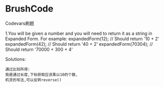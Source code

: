 # BrushCode
Codevars刷题

1.You will be given a number and you will need to return it as a string in Expanded Form. For example:
expandedForm(12); // Should return '10 + 2'
expandedForm(42); // Should return '40 + 2'
expandedForm(70304); // Should return '70000 + 300 + 4'

Solutions:
```
通过比较所得:
我是通过长度,下标获取应该乘以10的个数,
机灵的写法,可以反转reverse()
```


